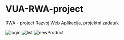 # VUA-RWA-project
RWA - project
Razvoj Web Aplikacija, projektni zadatak

![login](https://user-images.githubusercontent.com/61901937/152857985-4b00a402-0cc3-4ca2-a94b-08fa4bfcef7b.JPG)
![list](https://user-images.githubusercontent.com/61901937/152858002-0bde74a5-918a-4da4-98ce-2e68570058b0.JPG)
![newProduct](https://user-images.githubusercontent.com/61901937/152858384-a05776bf-39f9-4952-bb89-69bd9b19df26.JPG)
